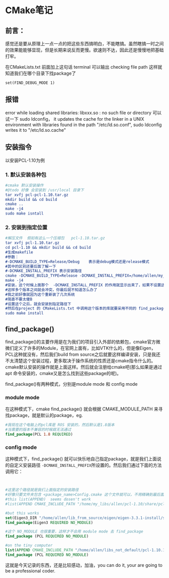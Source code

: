 # CMake笔记

## 前言：

感觉还是要从原理上一点一点的把这些东西搞明白，不能瞎搞。虽然瞎搞一时之间的效果能能够显现，但是长期来说反而更慢。欲速则不达，因此还是慢慢地把基础打牢。


在CMakeLists.txt 前面加上这句话
terminal 可以输出 checking file path
这样就知道我们在哪个目录下找package了
``` 
set(FIND_DEBUG_MODE 1) 
```
## 报错 
error while loading shared libraries: libxxx.so : no such file or directory
可以试一下 sudo ldconfig，
it updates the cache for the linker in a UNIX environment with libraries found in the path
"/etc/ld.so.conf", sudo ldconfig writes it to "/etc/ld.so.cache"


## 安装指令

以安装PCL-1.10为例

### 1. 默认安装各种包

```cmake
#cmake 默认安装操作
#@todo 好像 会安装到 /usr/local 目录下
tar xvfj pcl-pcl-1.10.tar.gz
mkdir build && cd build
cmake ..
make -j4
sudo make isntall
```

### 2. 安装到指定位置

```cmake
#解压文件  假如有这么一个压缩包   pcl-1.10.tar.gz
tar xvfj pcl-1.10.tar.gz
cd pcl-1.10 && mkdir build && cd build
#生成makefile    
#参数：
#-DCMAKE_BUILD_TYPE=Release/Debug    表示是debug模式还是release模式
#其中的区别还要后面了解一下
#-DCMAKE_INSTALL_PREFIX 表示安装路径
cmake -DCMAKE_BUILD_TYPE=Release -DCMAKE_INSTALL_PREFIX=/home/allen/my_libs/pcl-1.9-install ..
make -j4
#安装，这个时候上面那个  -DCMAKE_INSTALL_PREFIX 的作用就显示出来了，如果不设置这个参数，默认安装位置应该是在 /usr/local 路径下
#这样多个版本之间就会冲突，你最后就不知道怎么办了
#我之前好像就因为这个重新装了几次系统
#简直不要太傻B
#设置这个之后，就会安装到指定路径下
#然后在project 的 CMakeLists.txt 中调用这个版本的库就要采用不同的 find_package() 方法，就是后面的 config mode，不然得到的就是默认版本的库，程序就编译不通过，很痛苦
sudo make install
```



## find_package()

find_package()的主要作用是在为我们的项目引入外部的依赖包，cmake官方微微们定义了许多的Module，在官网上面有，比如VTK什么的，但是像Eigen，PCL这种就没有，然后我们build from source之后就要这样编译安装，只是我还不太清楚这个安装过程，更多取决于操作系统的性质还是cmake指令什么的。cmake默认安装的操作就是上面这样。然后就会注册给cmake吧(那么如果是通过apt 命令安装的，cmake又是怎么找到这些package的呢)。

 find_package()有两种模式，分别是module mode  和  config mode

### module mode

在这种模式下，cmake find_package() 就会根据 CMAKE_MODULE_PATH 来寻找package，就是默认的package，eg.

```cmake
#我现在这个电脑上的pcl库是 ROS 安装的，然后默认是1.8版本
#当需要的版本不兼容的时候就无法通过
find_package(PCL 1.8 REQUIRED)
```

### config mode

这种模式下，find_package() 就可以快乐地自己指定package，就是我们上面说的自定义安装路径 `-DCMAKE_INSTALL_PREFIX`所设置的。然后我们通过下面的方法调用它：

```cmake


#这里这个路径就是我们上面指定的安装路径
#好像只要文件夹包含 <package_name>Config.cmake 这个文件就可以，不用精确到最后面的路径
#this list(APPEND)  seems dosen't work
#list(APPEND CMAKE_INCLUDE_PATH "/home/my_libs/allen/pcl-1.10/share/pcl-1.10")

#but this works
set(Eigen3_DIR "/home/allen/lib_from_source/eigen/eigen-3.3.1-install/share/eigen3/cmake")
find_package(Eigen3 REQUIRED NO_MODULE)

#这个 NO_MODULE 也很重要，这样才不会用 module mode 去 find_package
find_package (PCL REQUIRED NO_MODULE)

#on the tiny computer
list(APPEND CMAKE_INCLUDE_PATH "/home/allen/libs_not_default/pcl-1.10.1-install")
find_package (PCL REQUIRED NO_MODULE)
```

这就是今天记录的东西，还是比较感动，加油，you can do it, your are going to be a professional coder.



















